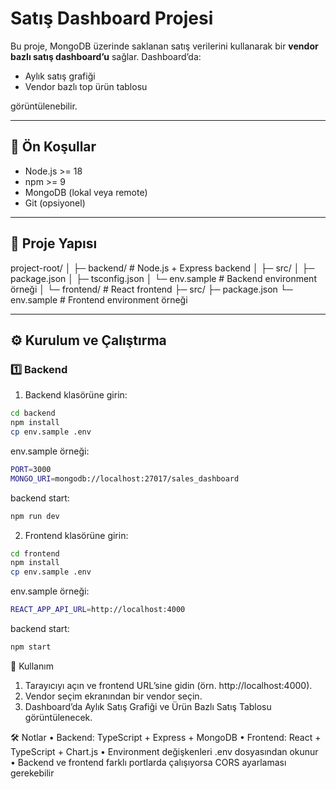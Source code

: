 # Satış Dashboard Projesi

Bu proje, MongoDB üzerinde saklanan satış verilerini kullanarak bir **vendor bazlı satış dashboard’u** sağlar. Dashboard’da:

- Aylık satış grafiği
- Vendor bazlı top ürün tablosu

görüntülenebilir.

---

## 🚀 Ön Koşullar

- Node.js >= 18  
- npm >= 9  
- MongoDB (lokal veya remote)  
- Git (opsiyonel)

---

## 📁 Proje Yapısı
project-root/
│
├─ backend/             # Node.js + Express backend
│  ├─ src/
│  ├─ package.json
│  ├─ tsconfig.json
│  └─ env.sample        # Backend environment örneği
│
└─ frontend/            # React frontend
├─ src/
├─ package.json
└─ env.sample        # Frontend environment örneği

---

## ⚙️ Kurulum ve Çalıştırma

### 1️⃣ Backend

1. Backend klasörüne girin:

```bash
cd backend
npm install
cp env.sample .env
```

env.sample örneği: 
```bash
PORT=3000
MONGO_URI=mongodb://localhost:27017/sales_dashboard
```

backend start:
```bash
npm run dev
```

2. Frontend klasörüne girin:

```bash
cd frontend
npm install
cp env.sample .env
```

env.sample örneği: 
```bash
REACT_APP_API_URL=http://localhost:4000
```

backend start:
```bash
npm start
```

🔗 Kullanım
1.	Tarayıcıyı açın ve frontend URL’sine gidin (örn. http://localhost:4000).
2.	Vendor seçim ekranından bir vendor seçin.
3.	Dashboard’da Aylık Satış Grafiği ve Ürün Bazlı Satış Tablosu görüntülenecek.

🛠️ Notlar
•	Backend: TypeScript + Express + MongoDB
•	Frontend: React + TypeScript + Chart.js
•	Environment değişkenleri .env dosyasından okunur
•	Backend ve frontend farklı portlarda çalışıyorsa CORS ayarlaması gerekebilir

